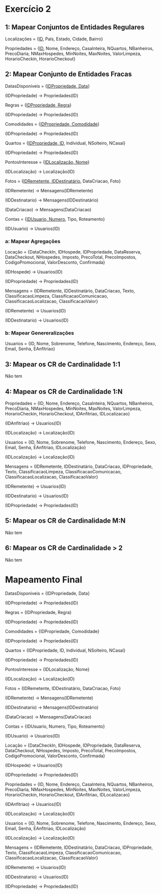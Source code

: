 # Exercício 2
## 1: Mapear Conjuntos de Entidades Regulares
Localizações = {<u>ID</u>, País, Estado, Cidade, Bairro}

Propriedades = {<u>ID</u>, Nome, Endereço, CasaInteira, NQuartos, NBanheiros, PrecoDiaria, NMaxHospedes, MinNoites, MaxNoites, ValorLimpeza, HorarioCheckin, HorarioCheckout}
## 2: Mapear Conjunto de Entidades Fracas
DatasDisponiveis = {<u>IDPropriedade, Data</u>}

(IDPropriedade) &#8594; Propriedades(ID)
<br/>  

Regras = {<u>IDPropriedade, Regra</u>}

(IDPropriedade) &#8594; Propriedades(ID)
<br/>  

Comodidades = {<u>IDPropriedade, Comodidade</u>}

(IDPropriedade) &#8594; Propriedades(ID)
<br/>  

Quartos = {<u>IDPropriedade, ID</u>, Individual, NSolteiro, NCasal}

(IDPropriedade) &#8594; Propriedades(ID)
<br/>  

PontosInteresse = {<u>IDLocalização, Nome</u>} 

(IDLocalização) &#8594; Localização(ID)
<br/>  

Fotos = {<u>IDRemetente, IDDestinatário</u>, DataCriacao, Foto}

(IDRemetente) &#8594; Mensagens(IDRemetente)

(IDDestinatario) &#8594; Mensagens(IDDestinatário)

(DataCriacao) &#8594; Mensagens(DataCriacao)
<br/>  

Contas = {<u>IDUsuario, Numero</u>, Tipo, Roteamento}

(IDUsuario) &#8594; Usuarios(ID)
### a: Mapear Agregações
Locação = {DataCheckIn, IDHospede, IDPropriedade, DataReserva, DataCheckout, NHospedes, Imposto, PrecoTotal, PrecoImpostos, CodigoPromocional, ValorDesconto, Confirmada}

(IDHospede) &#8594; Usuarios(ID)

(IDPropriedade) &#8594; Propriedades(ID)
<br/>  

Mensagens = {IDRemetente, IDDestinatário, DataCriacao, Texto, ClassificacaoLimpeza, ClassificacaoComunicacao, ClassificacaoLocalizacao, ClassificacaoValor}

(IDRemetente) &#8594; Usuarios(ID)

(IDDestinatario) &#8594; Usuarios(ID)
### b: Mapear Genereralizações
Usuarios = {ID, Nome, Sobrenome, Telefone, Nascimento, Endereço, Sexo, Email, Senha, EAnfitriao}
## 3: Mapear os CR de Cardinalidade 1:1
Não tem
## 4: Mapear os CR de Cardinalidade 1:N
Propriedades = {ID, Nome, Endereço, CasaInteira, NQuartos, NBanheiros, PrecoDiaria, NMaxHospedes, MinNoites, MaxNoites, ValorLimpeza, HorarioCheckin, HorarioCheckout, IDAnfitriao, IDLocalizacao}

(IDAnfitriao) &#8594; Usuarios(ID)

(IDLocalização) &#8594; Localização(ID)
<br/>  

Usuarios = {ID, Nome, Sobrenome, Telefone, Nascimento, Endereço, Sexo, Email, Senha, EAnfitriao, IDLocalização}

(IDLocalização) &#8594; Localização(ID)
<br/>  

Mensagens = {IDRemetente, IDDestinatário, DataCriacao, IDPropriedade, Texto, ClassificacaoLimpeza, ClassificacaoComunicacao, ClassificacaoLocalizacao, ClassificacaoValor}

(IDRemetente) &#8594; Usuarios(ID)

(IDDestinatario) &#8594; Usuarios(ID)

(IDPropriedade) &#8594; Propriedades(ID)
## 5: Mapear os CR de Cardinalidade M:N
Não tem
## 6: Mapear os CR de Cardinalidade > 2
Não tem

# Mapeamento Final
DatasDisponiveis = {IDPropriedade, Data}

(IDPropriedade) &#8594; Propriedades(ID)
<br/>  

Regras = {IDPropriedade, Regra}

(IDPropriedade) &#8594; Propriedades(ID)
<br/>  

Comodidades = {IDPropriedade, Comodidade}

(IDPropriedade) &#8594; Propriedades(ID)
<br/>  

Quartos = {IDPropriedade, ID, Individual, NSolteiro, NCasal}

(IDPropriedade) &#8594; Propriedades(ID)
<br/>  

PontosInteresse = {IDLocalização, Nome} 

(IDLocalização) &#8594; Localização(ID)
<br/>  

Fotos = {IDRemetente, IDDestinatário, DataCriacao, Foto}

(IDRemetente) &#8594; Mensagens(IDRemetente)

(IDDestinatario) &#8594; Mensagens(IDDestinatário)

(DataCriacao) &#8594; Mensagens(DataCriacao)
<br/>  

Contas = {IDUsuario, Numero, Tipo, Roteamento}

(IDUsuario) &#8594; Usuarios(ID)
<br/>  

Locação = {DataCheckIn, IDHospede, IDPropriedade, DataReserva, DataCheckout, NHospedes, Imposto, PrecoTotal, PrecoImpostos, CodigoPromocional, ValorDesconto, Confirmada}

(IDHospede) &#8594; Usuarios(ID)

(IDPropriedade) &#8594; Propriedades(ID)
<br/>  

Propriedades = {ID, Nome, Endereço, CasaInteira, NQuartos, NBanheiros, PrecoDiaria, NMaxHospedes, MinNoites, MaxNoites, ValorLimpeza, HorarioCheckin, HorarioCheckout, IDAnfitriao, IDLocalizacao}

(IDAnfitriao) &#8594; Usuarios(ID)

(IDLocalização) &#8594; Localização(ID)
<br/>  

Usuarios = {ID, Nome, Sobrenome, Telefone, Nascimento, Endereço, Sexo, Email, Senha, EAnfitriao, IDLocalização}

(IDLocalização) &#8594; Localização(ID)
<br/>  

Mensagens = {IDRemetente, IDDestinatário, DataCriacao, IDPropriedade, Texto, ClassificacaoLimpeza, ClassificacaoComunicacao, ClassificacaoLocalizacao, ClassificacaoValor}

(IDRemetente) &#8594; Usuarios(ID)

(IDDestinatario) &#8594; Usuarios(ID)

(IDPropriedade) &#8594; Propriedades(ID)
<br/>  



